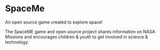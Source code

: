 SpaceMe
=======

An open source game created to explore space!


The SpaceME game and open source project shares information on NASA Missions and encourages children & youth to get involved in science & technology.
